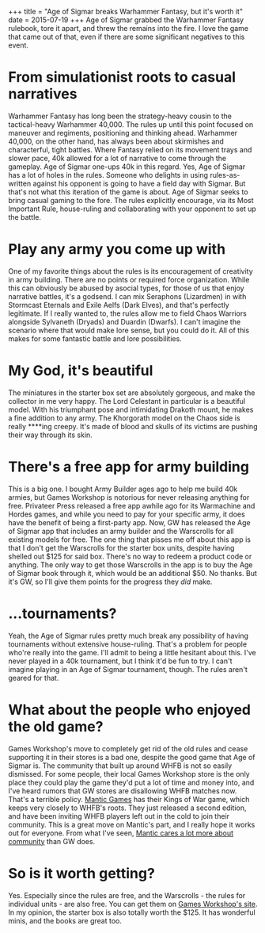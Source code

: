 +++
title = "Age of Sigmar breaks Warhammer Fantasy, but it's worth it"
date = 2015-07-19
+++
Age of Sigmar grabbed the Warhammer Fantasy rulebook, tore it apart, and threw the remains into the fire. I love the game that came out of that, even if there are some significant negatives to this event.

# From simulationist roots to casual narratives

Warhammer Fantasy has long been the strategy-heavy cousin to the tactical-heavy Warhammer 40,000. The rules up until this point focused on maneuver and regiments, positioning and thinking ahead. Warhammer 40,000, on the other hand, has always been about skirmishes and characterful, tight battles. Where Fantasy relied on its movement trays and slower pace, 40k allowed for a lot of narrative to come through the gameplay. Age of Sigmar one-ups 40k in this regard. Yes, Age of Sigmar has a lot of holes in the rules. Someone who delights in using rules-as-written against his opponent is going to have a field day with Sigmar. But that's not what this iteration of the game is about. Age of Sigmar seeks to bring casual gaming to the fore. The rules explicitly encourage, via its Most Important Rule, house-ruling and collaborating with your opponent to set up the battle.

# Play any army you come up with

One of my favorite things about the rules is its encouragement of creativity in army building. There are no points or required force organization. While this can obviously be abused by asocial types, for those of us that enjoy narrative battles, it's a godsend. I can mix Seraphons (Lizardmen) in with Stormcast Eternals and Exile Aelfs (Dark Elves), and that's perfectly legitimate. If I really wanted to, the rules allow me to field Chaos Warriors alongside Sylvaneth (Dryads) and Duardin (Dwarfs). I can't imagine the scenario where that would make lore sense, but you could do it. All of this makes for some fantastic battle and lore possibilities.

# My God, it's beautiful

The miniatures in the starter box set are absolutely gorgeous, and make the collector in me very happy. The Lord Celestant in particular is a beautiful model. With his triumphant pose and intimidating Drakoth mount, he makes a fine addition to any army. The Khorgorath model on the Chaos side is really ****ing creepy. It's made of blood and skulls of its victims are pushing their way through its skin.

# There's a free app for army building

This is a big one. I bought Army Builder ages ago to help me build 40k armies, but Games Workshop is notorious for never releasing anything for free. Privateer Press released a free app awhile ago for its Warmachine and Hordes games, and while you need to pay for your specific army, it does have the benefit of being a first-party app. Now, GW has released the Age of Sigmar app that includes an army builder and the Warscrolls for all existing models for free. The one thing that pisses me off about this app is that I don't get the Warscrolls for the starter box units, despite having shelled out $125 for said box. There's no way to redeem a product code or anything. The only way to get those Warscrolls in the app is to buy the Age of Sigmar book through it, which would be an additional $50. No thanks. But it's GW, so I'll give them points for the progress they _did_ make.

# ...tournaments?

Yeah, the Age of Sigmar rules pretty much break any possibility of having tournaments without extensive house-ruling. That's a problem for people who're really into the game. I'll admit to being a little hesitant about this. I've never played in a 40k tournament, but I think it'd be fun to try. I can't imagine playing in an Age of Sigmar tournament, though. The rules aren't geared for that.

# What about the people who enjoyed the old game?

Games Workshop's move to completely get rid of the old rules and cease supporting it in their stores is a bad one, despite the good game that Age of Sigmar is. The community that built up around WHFB is not so easily dismissed. For some people, their local Games Workshop store is the only place they could play the game they'd put a lot of time and money into, and I've heard rumors that GW stores are disallowing WHFB matches now. That's a terrible policy. [Mantic Games](http://www.manticgames.com/) has their Kings of War game, which keeps very closely to WHFB's roots. They just released a second edition, and have been inviting WHFB players left out in the cold to join their community. This is a great move on Mantic's part, and I really hope it works out for everyone. From what I've seen, [Mantic cares a lot more about community](https://web.archive.org/web/20150722045547/http://manticblog.com/2015/07/14/how-the-community-helped-develop-kings-of-war/) than GW does.

# So is it worth getting?

Yes. Especially since the rules are free, and the Warscrolls - the rules for individual units - are also free. You can get them on [Games Workshop's site](http://www.games-workshop.com/en-US/age-of-sigmar-compendiums). In my opinion, the starter box is also totally worth the $125. It has wonderful minis, and the books are great too.
